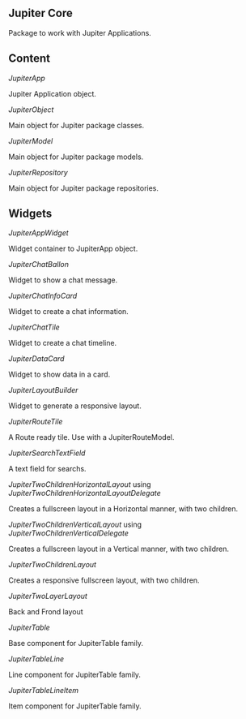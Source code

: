 ## Jupiter Core

Package to work with Jupiter Applications.

## Content

_JupiterApp_

Jupiter Application object.

_JupiterObject_

Main object for Jupiter package classes.

_JupiterModel_

Main object for Jupiter package models.

_JupiterRepository_

Main object for Jupiter package repositories.

## Widgets

_JupiterAppWidget_

Widget container to JupiterApp object.

_JupiterChatBallon_

Widget to show a chat message.

_JupiterChatInfoCard_

Widget to create a chat information.

_JupiterChatTile_

Widget to create a chat timeline.

_JupiterDataCard_

Widget to show data in a card.

_JupiterLayoutBuilder_

Widget to generate a responsive layout.

_JupiterRouteTile_

A Route ready tile. Use with a JupiterRouteModel.

_JupiterSearchTextField_

A text field for searchs.

_JupiterTwoChildrenHorizontalLayout_ using _JupiterTwoChildrenHorizontalLayoutDelegate_

Creates a fullscreen layout in a Horizontal manner, with two children.

_JupiterTwoChildrenVerticalLayout_ using _JupiterTwoChildrenVerticalDelegate_

Creates a fullscreen layout in a Vertical manner, with two children.

_JupiterTwoChildrenLayout_

Creates a responsive fullscreen layout, with two children.

_JupiterTwoLayerLayout_

Back and Frond layout

_JupiterTable_

Base component for JupiterTable family.

_JupiterTableLine_

Line component for JupiterTable family.

_JupiterTableLineItem_

Item component for JupiterTable family.
